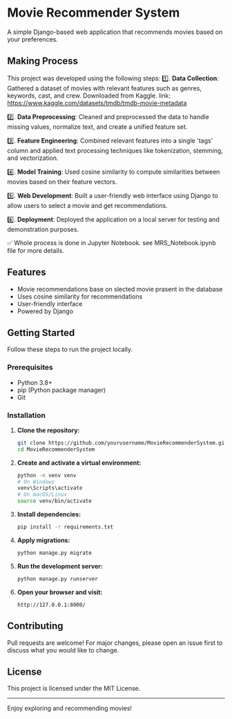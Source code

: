 # Movie Recommender System

A simple Django-based web application that recommends movies based on your preferences.

## Making Process

This project was developed using the following steps:
1️⃣. **Data Collection**: Gathered a dataset of movies with relevant features such as genres, keywords, cast, and crew.
Downloaded from Kaggle. link: https://www.kaggle.com/datasets/tmdb/tmdb-movie-metadata

2️⃣. **Data Preprocessing**: Cleaned and preprocessed the data to handle missing values, normalize text, and create a unified feature set.

3️⃣. **Feature Engineering**: Combined relevant features into a single 'tags' column and applied text processing techniques like tokenization, stemming, and vectorization.

4️⃣. **Model Training**: Used cosine similarity to compute similarities between movies based on their feature vectors.

5️⃣. **Web Development**: Built a user-friendly web interface using Django to allow users to select a movie and get recommendations.

6️⃣. **Deployment**: Deployed the application on a local server for testing and demonstration purposes.

✅ Whole process is done in Jupyter Notebook. see MRS_Notebook.ipynb file for more details.


## Features

- Movie recommendations base on slected movie prasent in the database
- Uses cosine similarity for recommendations
- User-friendly interface
- Powered by Django

## Getting Started

Follow these steps to run the project locally.

### Prerequisites

- Python 3.8+
- pip (Python package manager)
- Git

### Installation

1. **Clone the repository:**
    ```bash
    git clone https://github.com/yourusername/MovieRecommenderSystem.git
    cd MovieRecommenderSystem
    ```

2. **Create and activate a virtual environment:**
    ```bash
    python -m venv venv
    # On Windows
    venv\Scripts\activate
    # On macOS/Linux
    source venv/bin/activate
    ```

3. **Install dependencies:**
    ```bash
    pip install -r requirements.txt
    ```

4. **Apply migrations:**
    ```bash
    python manage.py migrate
    ```

5. **Run the development server:**
    ```bash
    python manage.py runserver
    ```

6. **Open your browser and visit:**
    ```
    http://127.0.0.1:8000/
    ```

## Contributing

Pull requests are welcome! For major changes, please open an issue first to discuss what you would like to change.

## License

This project is licensed under the MIT License.

---

Enjoy exploring and recommending movies!